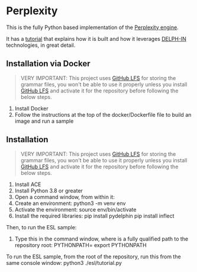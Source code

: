 # Perplexity
This is the fully Python based implementation of the [Perplexity engine](https://perplexitygame.com/).

It has a [tutorial](https://blog.inductorsoftware.com/Perplexity/) that explains how it is built and how it leverages [DELPH-IN](https://delph-in.github.io/docs/) technologies, in great detail.


## Installation via Docker
> VERY IMPORTANT: This project uses [GitHub LFS](https://docs.github.com/en/repositories/working-with-files/managing-large-files/about-git-large-file-storage) for storing the grammar files, you won't be able to use it properly unless you install [GitHub LFS](https://docs.github.com/en/repositories/working-with-files/managing-large-files/about-git-large-file-storage) and activate it for the repository before following the below steps.

1. Install Docker
2. Follow the instructions at the top of the docker/Dockerfile file to build an image and run a sample

## Installation
> VERY IMPORTANT: This project uses [GitHub LFS](https://docs.github.com/en/repositories/working-with-files/managing-large-files/about-git-large-file-storage) for storing the grammar files, you won't be able to use it properly unless you install [GitHub LFS](https://docs.github.com/en/repositories/working-with-files/managing-large-files/about-git-large-file-storage) and activate it for the repository before following the below steps.

1. Install ACE
2. Install Python 3.8 or greater
3. Open a command window, from within it:
3. Create an environment:
    python3 -m venv env
4. Activate the environment:
    source env/bin/activate
5. Install the required libraries:
    pip install pydelphin 
    pip install inflect

Then, to run the ESL sample:
1. Type this in the command window, where <path to root> is a fully qualified path to the repository root:
    PYTHONPATH=<path to root>
    export PYTHONPATH

To run the ESL sample, from the root of the repository, run this from the same console window:
    python3 ./esl/tutorial.py